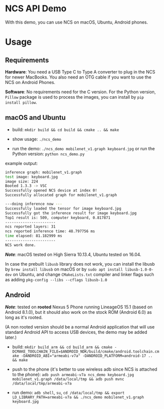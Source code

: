 # NCS API Demo

With this demo, you can use NCS on macOS, Ubuntu, Android phones.


# Usage

## Requirements
**Hardware**: 
You need a USB Type C to Type A converter to plug in the NCS for newer MacBooks. You also need an OTG cable if you want to use the NCS on Android Phones.

**Software**: No requirements need for the C version. For the Python version, `Pillow` package is used to process the images, you can install by `pip install pillow`.

## macOS and Ubuntu

- build: `mkdir build && cd build && cmake .. && make`

- show usage: `./ncs_demo`

- run the demo: `./ncs_demo mobilenet_v1.graph keyboard.jpg` or run the Python version: `python ncs_demo.py`

example output:
```bash
inference graph: mobilenet_v1.graph
test image: keyboard.jpg
image size: 224
Booted 1.3.3 -> VSC
Successfully opened NCS device at index 0!
Successfully allocated graph for mobilenet_v1.graph

---doing inference now ---
Successfully loaded the tensor for image keyboard.jpg
Successfully got the inference result for image keyboard.jpg
Top1 result is: 509, computer keyboard, 0.817871
-----------------------
ncs reported layers: 31
ncs reported inference time: 48.797756 ms
time elapsed: 81.182999 ms
-----------------------
NCS work done.

```

***Note***: macOS tested on High Sierra 10.13.4, Ubuntu tested on 16.04.

In case the prebuilt `libusb` library does not work, 
you can install the libusb by `brew install libusb` on macOS or by `sudo apt install libusb-1.0-0-dev` on Ubuntu, and 
change `CMakeLists.txt` compiler and linker flags such as adding `pkg-config --libs --cflags libusb-1.0`

## Android

***Note***: tested on **rooted** Nexus 5 Phone running LineageOS 15.1 (based on Android 8.1.0), but it should also work on the stock ROM (Android 6.0) as long as it's rooted.

(A non rooted version should be a normal Android application that will use standard Android API to access USB devices, the demo may be added later.)
 
- build: `mkdir build_arm && cd build_arm && cmake -DCMAKE_TOOLCHAIN_FILE=$ANDROID_NDK/build/cmake/android.toolchain.cmake -DANDROID_ABI="armeabi-v7a" -DANDROID_PLATFORM=android-17 ..  && make`

- push to the phone (it's better to use wireless adb since NCS is attached to the phone):
`adb push armeabi-v7a ncs_demo keyboard.jpg mobilenet_v1.graph /data/local/tmp && adb push mvnc /data/local/tmp/armeabi-v7a`


- run demo: `adb shell`, `su`, `cd /data/local/tmp && export LD_LIBRARY_PATH=armeabi-v7a && ./ncs_demo mobilenet_v1.graph keyboard.jpg`
